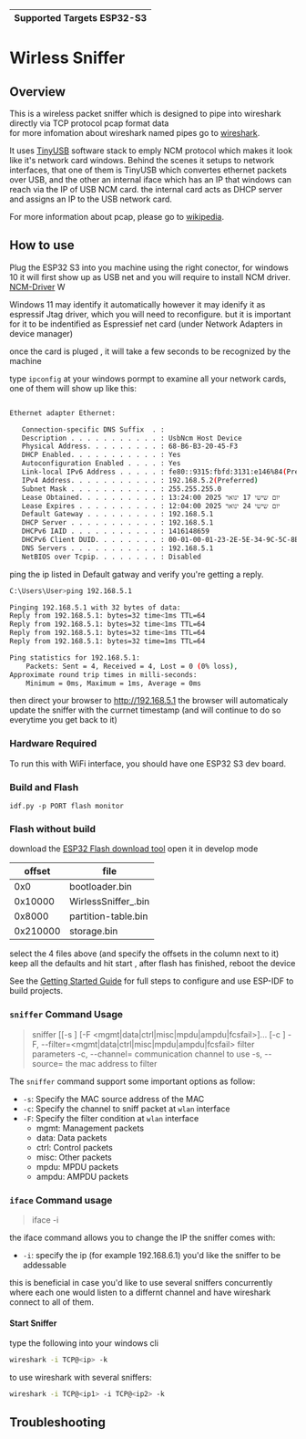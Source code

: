 | Supported Targets  ESP32-S3 |
| --------------------------- |

# Wirless Sniffer 


## Overview

This is a wireless packet sniffer which is designed to pipe into wireshark directly via TCP protocol pcap format data  
for more infomation about wireshark named pipes go to [wireshark](https://wiki.wireshark.org/CaptureSetup/Pipes#tcp-socket).

It uses [TinyUSB](https://components.espressif.com/components/espressif/esp_tinyusb) software stack to emply NCM protocol which makes it look like it's network card windows.
Behind the scenes it setups to network interfaces, that one of them is TinyUSB which convertes ethernet packets over USB, and the other an internal iface which has an IP that windows can reach via the IP of USB NCM card.
the internal card acts as DHCP server and assigns an IP to the USB network card. 

For more information about pcap, please go to [wikipedia](https://en.wikipedia.org/wiki/Pcap).


## How to use

Plug the ESP32 S3 into you machine using the right conector, for windows 10 it will first show up as USB net and you will require to install NCM driver. 
[NCM-Driver](https://github.com/user-attachments/files/17932412/win10-native-ncm.pdf) W

Windows 11 may identify it automatically however it may idenify it as espressif Jtag driver, which you will need to reconfigure.
but it is important for it to be indentified as Espressief net card (under Network Adapters in device manager)

once the card is pluged , it will take a few seconds to be recognized by the machine

type `ipconfig` at your windows pormpt to examine all your network cards, one of them will show up like this: 
```bash

Ethernet adapter Ethernet: 

   Connection-specific DNS Suffix  . :
   Description . . . . . . . . . . . : UsbNcm Host Device
   Physical Address. . . . . . . . . : 68-B6-B3-20-45-F3
   DHCP Enabled. . . . . . . . . . . : Yes
   Autoconfiguration Enabled . . . . : Yes
   Link-local IPv6 Address . . . . . : fe80::9315:fbfd:3131:e146%84(Preferred)
   IPv4 Address. . . . . . . . . . . : 192.168.5.2(Preferred)
   Subnet Mask . . . . . . . . . . . : 255.255.255.0
   Lease Obtained. . . . . . . . . . : יום שישי 17 ינואר 2025 13:24:00
   Lease Expires . . . . . . . . . . : יום שישי 24 ינואר 2025 12:04:00
   Default Gateway . . . . . . . . . : 192.168.5.1
   DHCP Server . . . . . . . . . . . : 192.168.5.1
   DHCPv6 IAID . . . . . . . . . . . : 1416148659
   DHCPv6 Client DUID. . . . . . . . : 00-01-00-01-23-2E-5E-34-9C-5C-8E-BB-EB-06
   DNS Servers . . . . . . . . . . . : 192.168.5.1
   NetBIOS over Tcpip. . . . . . . . : Disabled
``` 
ping the ip listed in Default gatway and verify you're getting a reply.

```bash
C:\Users\User>ping 192.168.5.1

Pinging 192.168.5.1 with 32 bytes of data:
Reply from 192.168.5.1: bytes=32 time<1ms TTL=64
Reply from 192.168.5.1: bytes=32 time<1ms TTL=64
Reply from 192.168.5.1: bytes=32 time<1ms TTL=64
Reply from 192.168.5.1: bytes=32 time=1ms TTL=64

Ping statistics for 192.168.5.1:
    Packets: Sent = 4, Received = 4, Lost = 0 (0% loss),
Approximate round trip times in milli-seconds:
    Minimum = 0ms, Maximum = 1ms, Average = 0ms
```
then direct your browser to http://192.168.5.1
the browser will automaticaly update the sniffer with the currnet timestamp (and will continue to do so everytime you get back to it)

### Hardware Required

To run this with WiFi interface, you should have one ESP32 S3 dev board. 



### Build and Flash

```
idf.py -p PORT flash monitor
```
### Flash without build

download the [ESP32 Flash download tool](https://dl.espressif.com/public/flash_download_tool.zip)
open it in develop mode 

|offset  |	file					|
|--------|------					|
|0x0 		 |  bootloader.bin| 
|0x10000 |	WirlessSniffer_<version>.bin|
|0x8000  |	partition-table.bin| 
|0x210000| 	storage.bin|

select the 4 files above (and specify the offsets in the column next to it)
keep all the defaults and hit start , after flash has finished, reboot the device

See the [Getting Started Guide](https://docs.espressif.com/projects/esp-idf/en/latest/get-started/index.html) for full steps to configure and use ESP-IDF to build projects.

### `sniffer` Command Usage

> sniffer  [[-s <mac>] [-F <mgmt|data|ctrl|misc|mpdu|ampdu|fcsfail>]... [-c <channel>]
>   -F, --filter=<mgmt|data|ctrl|misc|mpdu|ampdu|fcsfail>  filter parameters
>   -c, --channel=<channel>  communication channel to use
>   -s, --source=<mac>  the mac address to filter

The `sniffer` command support some important options as follow:

* `-s`: Specify the MAC source address of the MAC
* `-c`: Specify the channel to sniff packet at `wlan` interface
* `-F`: Specify the filter condition at `wlan` interface
  * mgmt: Management packets
  * data: Data packets
  * ctrl: Control packets
  * misc: Other packets
  * mpdu: MPDU packets
  * ampdu: AMPDU packets

### `iface` Command usage 
> iface -i <ip>

the iface command allows you to change the IP the sniffer comes with:
* `-i`: specify the ip (for example 192.168.6.1) you'd like the sniffer to be addessable

this is beneficial in case you'd like to use several sniffers concurrently where each one would listen to a differnt channel 
and have wireshark connect to all of them.


#### Start Sniffer
type the following into your windows cli  
```bash
wireshark -i TCP@<ip> -k
```
to use wireshark with several sniffers:
```bash
wireshark -i TCP@<ip1> -i TCP@<ip2> -k
```
## Troubleshooting
